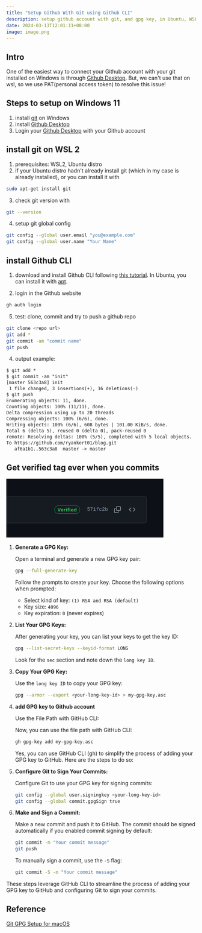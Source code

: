 ```yaml
---
title: "Setup Github With Git using Github CLI"
description: setup github account with git, and gpg key, in Ubuntu, WSL 2 and Windows 11, using Github CLI
date: 2024-03-13T12:01:11+08:00
image: image.png
---
```


## Intro

One of the easiest way to connect your Github account with your git installed on Windows is through [Github Desktop](https://desktop.github.com/). But, we can't use that on wsl, so we use PAT(personal access token) to resolve this issue!

## Steps to setup on Windows 11

1. install [git](https://git-scm.com/downloads) on Windows
2. install [Github Desktop](https://desktop.github.com/)
3. Login your [Github Desktop](https://desktop.github.com/) with your Github account

## install git on WSL 2

1. prerequisites: WSL2, Ubuntu distro
2. if your Ubuntu distro hadn't already install git (which in my case is already installed), or you can install it with 
```bash
sudo apt-get install git
```
3. check git version with
```bash
git --version
```
4. setup git global config
```bash
git config --global user.email "you@example.com"
git config --global user.name "Your Name"
```

## install Github CLI

1. download and install Github CLI following [this tutorial](https://docs.github.com/en/get-started/getting-started-with-git/caching-your-github-credentials-in-git#github-cli). In Ubuntu, you can install it with [apt](https://github.com/cli/cli/blob/trunk/docs/install_linux.md#debian-ubuntu-linux-raspberry-pi-os-apt).

2. login in the Github website

```bash
gh auth login
```

5. test: clone, commit and try to push a github repo

```bash
git clone <repo url>
git add *
git commit -am "commit name"
git push
```
4. output example:
```
$ git add *
$ git commit -am "init"
[master 563c3a8] init
 1 file changed, 3 insertions(+), 16 deletions(-)
$ git push
Enumerating objects: 11, done.
Counting objects: 100% (11/11), done.
Delta compression using up to 20 threads
Compressing objects: 100% (6/6), done.
Writing objects: 100% (6/6), 608 bytes | 101.00 KiB/s, done.
Total 6 (delta 5), reused 0 (delta 0), pack-reused 0
remote: Resolving deltas: 100% (5/5), completed with 5 local objects.
To https://github.com/ryankert01/blog.git
   af6a1b1..563c3a8  master -> master
```

## Get verified tag ever when you commits

![github verified tag](image-1.png)



1. **Generate a GPG Key:**

   Open a terminal and generate a new GPG key pair:

   ```sh
   gpg --full-generate-key
   ```

   Follow the prompts to create your key. Choose the following options when prompted:
   - Select kind of key: `(1) RSA and RSA (default)`
   - Key size: `4096`
   - Key expiration: `0` (never expires)

2. **List Your GPG Keys:**

   After generating your key, you can list your keys to get the key ID:

   ```sh
   gpg --list-secret-keys --keyid-format LONG
   ```

   Look for the `sec` section and note down the `long key ID`.

3. **Copy Your GPG Key:**

   Use the `long key ID` to copy your GPG key:

   ```sh
   gpg --armor --export <your-long-key-id> > my-gpg-key.asc
   ```
4. **add GPG key to Github account**


   Use the File Path with GitHub CLI:

   Now, you can use the file path with GitHub CLI:

   ```sh
   gh gpg-key add my-gpg-key.asc
   ```
   Yes, you can use GitHub CLI (gh) to simplify the process of adding your GPG key to GitHub. Here are the steps to do so:



5. **Configure Git to Sign Your Commits:**

   Configure Git to use your GPG key for signing commits:

   ```sh
   git config --global user.signingkey <your-long-key-id>
   git config --global commit.gpgSign true
   ```

6. **Make and Sign a Commit:**

   Make a new commit and push it to GitHub. The commit should be signed automatically if you enabled commit signing by default:

   ```sh
   git commit -m "Your commit message"
   git push
   ```

   To manually sign a commit, use the `-S` flag:

   ```sh
   git commit -S -m "Your commit message"
   ```

These steps leverage GitHub CLI to streamline the process of adding your GPG key to GitHub and configuring Git to sign your commits.

## Reference

[Git GPG Setup for macOS](https://hackmd.io/@kolyasapphire/H1ESwImjY)
